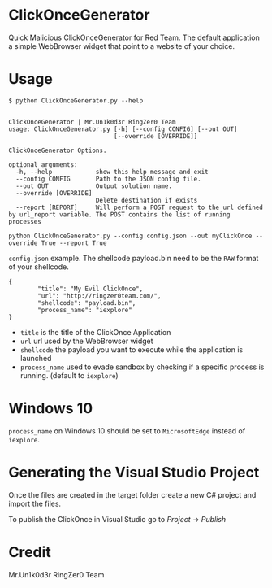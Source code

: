 # ClickOnceGenerator
Quick Malicious ClickOnceGenerator for Red Team. The default application a simple WebBrowser widget that point to a website of your choice.

# Usage
```
$ python ClickOnceGenerator.py --help


ClickOnceGenerator | Mr.Un1k0d3r RingZer0 Team
usage: ClickOnceGenerator.py [-h] [--config CONFIG] [--out OUT]
                             [--override [OVERRIDE]]

ClickOnceGenerator Options.

optional arguments:
  -h, --help            show this help message and exit
  --config CONFIG       Path to the JSON config file.
  --out OUT             Output solution name.
  --override [OVERRIDE]
                        Delete destination if exists
  --report [REPORT]     Will perform a POST request to the url defined by url_report variable. The POST contains the list of running processes                    
```

```
python ClickOnceGenerator.py --config config.json --out myClickOnce --override True --report True
```

`config.json` example. The shellcode payload.bin need to be the `RAW` format of your shellcode.
```
{
        "title": "My Evil ClickOnce",
        "url": "http://ringzer0team.com/",
        "shellcode": "payload.bin",
        "process_name": "iexplore"
}
```
* `title` is the title of the ClickOnce Application
* `url` url used by the WebBrowser widget
* `shellcode` the payload you want to execute while the application is launched
* `process_name` used to evade sandbox by checking if a specific process is running. (default to `iexplore`)

# Windows 10

`process_name` on Windows 10 should be set to `MicrosoftEdge` instead of `iexplore`.

# Generating the Visual Studio Project

Once the files are created in the target folder create a new C# project and import the files.

To publish the ClickOnce in Visual Studio go to *Project* -> *Publish*

# Credit
Mr.Un1k0d3r RingZer0 Team
